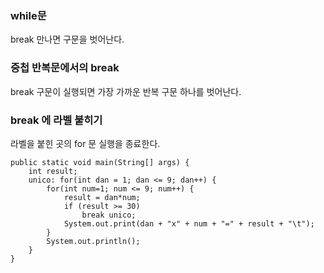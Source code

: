### while문
break 만나면 구문을 벗어난다.
### 중첩 반복문에서의 break
break 구문이 실행되면 가장 가까운 반복 구문 하나를 벗어난다.
### break 에 라벨 붙히기
라벨을 붙힌 곳의 for 문 실행을 종료한다.
```
public static void main(String[] args) {
    int result;
    unico: for(int dan = 1; dan <= 9; dan++) {
        for(int num=1; num <= 9; num++) {
            result = dan*num;
            if (result >= 30)
                break unico;
            System.out.print(dan + "x" + num + "=" + result + "\t");
        }
        System.out.println();
    }		
}
```
